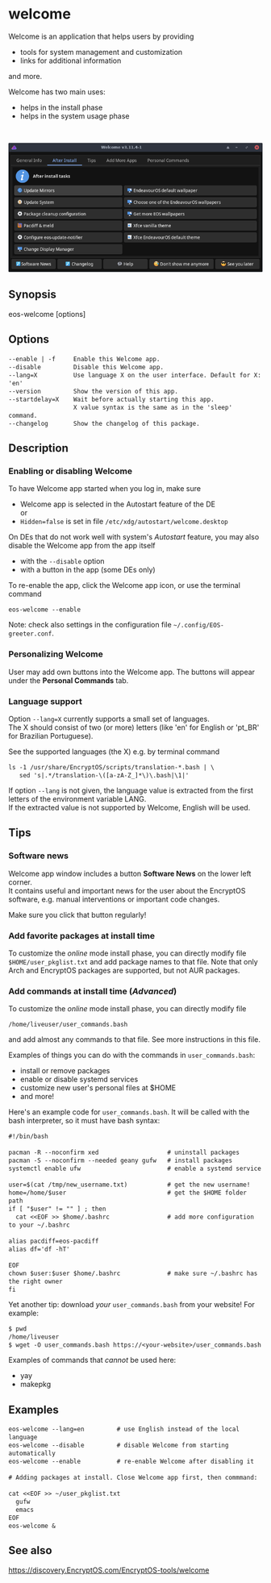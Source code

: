 # welcome

Welcome is an application that helps users by providing
- tools for system management and customization
- links for additional information

and more.

Welcome has two main uses:
- helps in the install phase
- helps in the system usage phase

<br>

![](welcome-man.png)

## Synopsis

eos-welcome [options]

## Options
```
--enable | -f     Enable this Welcome app.
--disable         Disable this Welcome app.
--lang=X          Use language X on the user interface. Default for X: 'en'
--version         Show the version of this app.
--startdelay=X    Wait before actually starting this app.
                  X value syntax is the same as in the 'sleep' command.
--changelog       Show the changelog of this package.

```

## Description

### Enabling or disabling Welcome

To have Welcome app started when you log in, make sure
- Welcome app is selected in the Autostart feature of the DE<br>
    or
- `Hidden=false` is set in file `/etc/xdg/autostart/welcome.desktop`

On DEs that do not work well with system's *Autostart* feature, you may also disable the Welcome app from the app itself
- with the `--disable` option
- with a button in the app (some DEs only)

To re-enable the app, click the Welcome app icon, or use the terminal command
```
eos-welcome --enable
```

Note: check also settings in the configuration file `~/.config/EOS-greeter.conf`.

### Personalizing Welcome

User may add own buttons into the Welcome app. The buttons will appear under the **Personal Commands** tab.

### Language support

Option `--lang=X` currently supports a small set of languages.<br>
The X should consist of two (or more) letters (like 'en' for English or 'pt_BR' for Brazilian Portuguese).

See the supported languages (the X) e.g. by terminal command
```
ls -1 /usr/share/EncryptOS/scripts/translation-*.bash | \
   sed 's|.*/translation-\([a-zA-Z_]*\)\.bash|\1|'
```
If option `--lang` is not given, the language value is extracted from
the first letters of the environment variable LANG.<br>
If the extracted value is not supported by Welcome, English will be used.

## Tips

### Software news

Welcome app window includes a button **Software News** on the lower left corner.<br>
It contains useful and important news for the user about the EncryptOS software, e.g. manual interventions or important code changes.

Make sure you click that button regularly!

### Add favorite packages at install time

To customize the *online* mode install phase, you can directly modify file `$HOME/user_pkglist.txt` and add package names to that file. Note that only Arch and EncryptOS packages are supported, but not AUR packages.

### Add commands at install time (*Advanced*)

To customize the *online* mode install phase, you can directly modify file<br>
```
/home/liveuser/user_commands.bash
```
and add almost any commands to that file. See more instructions in this file.

Examples of things you can do with the commands in `user_commands.bash`:
- install or remove packages
- enable or disable systemd services
- customize new user's personal files at $HOME
- and more!

Here's an example code for `user_commands.bash`. It will be called with the bash interpreter, so it must have bash syntax:
```
#!/bin/bash

pacman -R --noconfirm xed                   # uninstall packages
pacman -S --noconfirm --needed geany gufw   # install packages
systemctl enable ufw                        # enable a systemd service

user=$(cat /tmp/new_username.txt)           # get the new username!
home=/home/$user                            # get the $HOME folder path
if [ "$user" != "" ] ; then
  cat <<EOF >> $home/.bashrc                # add more configuration to your ~/.bashrc

alias pacdiff=eos-pacdiff
alias df='df -hT'

EOF
chown $user:$user $home/.bashrc             # make sure ~/.bashrc has the right owner
fi
```
Yet another tip: download *your* `user_commands.bash` from your website! For example:
```
$ pwd
/home/liveuser
$ wget -O user_commands.bash https://<your-website>/user_commands.bash
```

Examples of commands that *cannot* be used here:
- yay
- makepkg


## Examples
```
eos-welcome --lang=en         # use English instead of the local language
eos-welcome --disable         # disable Welcome from starting automatically
eos-welcome --enable          # re-enable Welcome after disabling it

# Adding packages at install. Close Welcome app first, then commmand:

cat <<EOF >> ~/user_pkglist.txt
  gufw
  emacs
EOF
eos-welcome &
```
## See also

https://discovery.EncryptOS.com/EncryptOS-tools/welcome
